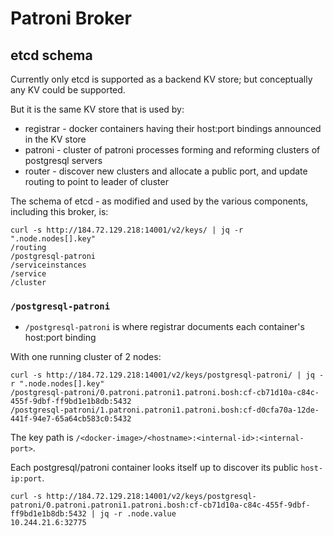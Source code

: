 Patroni Broker
==============

etcd schema
-----------

Currently only etcd is supported as a backend KV store; but conceptually any KV could be supported.

But it is the same KV store that is used by:

-	registrar - docker containers having their host:port bindings announced in the KV store
-	patroni - cluster of patroni processes forming and reforming clusters of postgresql servers
-	router - discover new clusters and allocate a public port, and update routing to point to leader of cluster

The schema of etcd - as modified and used by the various components, including this broker, is:

```
curl -s http://184.72.129.218:14001/v2/keys/ | jq -r ".node.nodes[].key"
/routing
/postgresql-patroni
/serviceinstances
/service
/cluster
```

### `/postgresql-patroni`

-	`/postgresql-patroni` is where registrar documents each container's host:port binding

With one running cluster of 2 nodes:

```
curl -s http://184.72.129.218:14001/v2/keys/postgresql-patroni/ | jq -r ".node.nodes[].key"
/postgresql-patroni/0.patroni.patroni1.patroni.bosh:cf-cb71d10a-c84c-455f-9dbf-ff9bd1e1b8db:5432
/postgresql-patroni/1.patroni.patroni1.patroni.bosh:cf-d0cfa70a-12de-441f-94e7-65a64cb583c0:5432
```

The key path is `/<docker-image>/<hostname>:<internal-id>:<internal-port>`.

Each postgresql/patroni container looks itself up to discover its public `host-ip:port`.

```
curl -s http://184.72.129.218:14001/v2/keys/postgresql-patroni/0.patroni.patroni1.patroni.bosh:cf-cb71d10a-c84c-455f-9dbf-ff9bd1e1b8db:5432 | jq -r .node.value
10.244.21.6:32775
```
